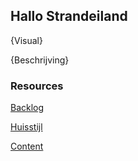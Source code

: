 ## Hallo Strandeiland

{Visual}

{Beschrijving}

### Resources

[Backlog](...)

[Huisstijl]()  

[Content]()  

